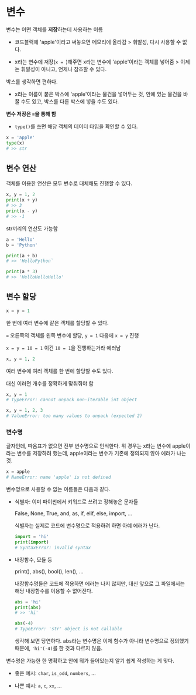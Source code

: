 # 변수

변수는 어떤 객체를 **저장**하는데 사용하는 이름 

- 코드블럭에 'apple'이라고 써놓으면 메모리에 올라감 > 휘발성, 다시 사용할 수 없다.

- x라는 변수에 저장(`x = `)해주면 x라는 변수에 'apple'이라는 객체를 넣어줌 > 이제는 휘발성이 아니고, 언제나 참조할 수 있다. 

박스를 생각하면 편하다. 

- x라는 이름이 붙은 박스에 'apple'이라는 물건을 넣어두는 것, 안에 있는 물건을 바꿀 수도 있고, 박스를 다른 박스에 넣을 수도 있다.

**변수 저장은 `=`을 통해 함**

- `type()`를 쓰면 해당 객체의 데이터 타입을 확인할 수 있다.

```py
x = 'apple'
type(x)
# >> str
```


## 변수 연산

객체를 이용한 연산은 모두 변수로 대체해도 진행할 수 있다.

```py
x, y = 1, 2
print(x + y)
# >> 3
print(x - y)
# >> -1
```

str끼리의 연산도 가능함

```py
a = 'Hello'
b = 'Python'

print(a + b)
# >> 'HelloPython`

print(a * 3)
# >> 'HelloHelloHello'
```
## 변수 할당

```py
x = y = 1
```
한 번에 여러 변수에 같은 객체를 할당할 수 있다.

`=` 오른쪽의 객체를 왼쪽 변수에 할당, `y = 1` 다음에 `x = y` 진행

`x = y = 10 = 1` 이건 `10 = 1`을 진행하는거라 에러남

```py
x, y = 1, 2
```
여러 변수에 여러 객체를 한 번에 할당할 수도 있다.

대신 이러면 개수를 정확하게 맞춰줘야 함
```py
x, y = 1
# TypeError: cannot unpack non-iterable int object

x, y = 1, 2, 3
# ValueError: too many values to unpack (expected 2)
```
### 변수명

글자인데, 따옴표가 없으면 전부 변수명으로 인식한다. 위 경우는 x라는 변수에 apple이라는 변수를 저장하려 했는데, apple이라는 변수가 기존에 정의되지 않아 에러가 나는 것.

```py
x = apple
# NameError: name 'apple' is not defined
```

변수명으로 사용할 수 없는 이름들은 다음과 같다.

- 식별자: 이미 파이썬에서 키워드로 쓰려고 정해놓은 문자들

    False, None, True, and, as, if, elif, else, import, ...

    식별자는 실제로 코드에 변수명으로 적용하려 하면 아예 에러가 난다.

    ```py
    import = 'hi'
    print(import)
    # SyntaxError: invalid syntax
    ```

- 내장함수, 모듈 등

    print(), abs(), bool(), len(), ...

    내장함수명들은 코드에 적용하면 에러는 나지 않지만, 대신 앞으로 그 파일에서는 해당 내장함수를 이용할 수 없어진다.

    ```py
    abs = 'hi'
    print(abs)
    # >> 'hi'
    
    abs(-4)
    # TypeError: 'str' object is not callable
    ```
    생각해 보면 당연하다. abs라는 변수명은 이제 함수가 아니라 변수명으로 정의했기 때문에, `'hi'(-4)`를 한 것과 다르지 않음.

변수명은 가능한 한 명확하고 안에 뭐가 들어있는지 알기 쉽게 작성하는 게 맞다.

- 좋은 예시: `char`, `is_odd`, `numbers`, ...

- 나쁜 예시: `a`, `c`, `xx`, ...